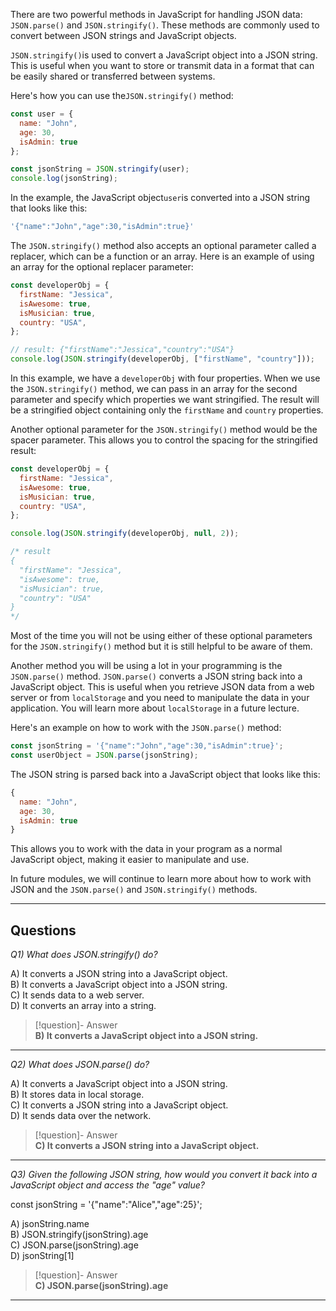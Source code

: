 There are two powerful methods in JavaScript for handling JSON data: `JSON.parse()` and `JSON.stringify()`. These methods are commonly used to convert between JSON strings and JavaScript objects.

`JSON.stringify()`is used to convert a JavaScript object into a JSON string. This is useful when you want to store or transmit data in a format that can be easily shared or transferred between systems.

Here's how you can use the`JSON.stringify()` method:

```js
const user = {
  name: "John",
  age: 30,
  isAdmin: true
};

const jsonString = JSON.stringify(user);
console.log(jsonString);
```

In the example, the JavaScript object`user`is converted into a JSON string that looks like this:

```js
'{"name":"John","age":30,"isAdmin":true}'
```

The `JSON.stringify()` method also accepts an optional parameter called a replacer, which can be a function or an array. Here is an example of using an array for the optional replacer parameter:

```js
const developerObj = {
  firstName: "Jessica",
  isAwesome: true,
  isMusician: true,
  country: "USA",
};

// result: {"firstName":"Jessica","country":"USA"}
console.log(JSON.stringify(developerObj, ["firstName", "country"]));
```

In this example, we have a `developerObj` with four properties. When we use the `JSON.stringify()` method, we can pass in an array for the second parameter and specify which properties we want stringified. The result will be a stringified object containing only the `firstName` and `country` properties.

Another optional parameter for the `JSON.stringify()` method would be the spacer parameter. This allows you to control the spacing for the stringified result:

```js
const developerObj = {
  firstName: "Jessica",
  isAwesome: true,
  isMusician: true,
  country: "USA",
};

console.log(JSON.stringify(developerObj, null, 2));

/* result
{
  "firstName": "Jessica",
  "isAwesome": true,
  "isMusician": true,
  "country": "USA"
}
*/
```

Most of the time you will not be using either of these optional parameters for the `JSON.stringify()` method but it is still helpful to be aware of them.

Another method you will be using a lot in your programming is the `JSON.parse()` method. `JSON.parse()` converts a JSON string back into a JavaScript object. This is useful when you retrieve JSON data from a web server or from `localStorage` and you need to manipulate the data in your application. You will learn more about `localStorage` in a future lecture.

Here's an example on how to work with the `JSON.parse()` method:

```js
const jsonString = '{"name":"John","age":30,"isAdmin":true}';
const userObject = JSON.parse(jsonString);
```

The JSON string is parsed back into a JavaScript object that looks like this:

```js
{
  name: "John",
  age: 30,
  isAdmin: true
}
```

This allows you to work with the data in your program as a normal JavaScript object, making it easier to manipulate and use.

In future modules, we will continue to learn more about how to work with JSON and the `JSON.parse()` and `JSON.stringify()` methods.

---
## Questions

*Q1) What does JSON.stringify() do?*

A) It converts a JSON string into a JavaScript object.  
B) It converts a JavaScript object into a JSON string.  
C) It sends data to a web server.  
D) It converts an array into a string.  

> [!question]- Answer  
> **B) It converts a JavaScript object into a JSON string.**

---

*Q2) What does JSON.parse() do?*

A) It converts a JavaScript object into a JSON string.  
B) It stores data in local storage.  
C) It converts a JSON string into a JavaScript object.  
D) It sends data over the network.  

> [!question]- Answer  
> **C) It converts a JSON string into a JavaScript object.**

---

*Q3) Given the following JSON string, how would you convert it back into a JavaScript object and access the "age" value?*

const jsonString = '{"name":"Alice","age":25}';

A) jsonString.name  
B) JSON.stringify(jsonString).age  
C) JSON.parse(jsonString).age  
D) jsonString[1]  

> [!question]- Answer  
> **C) JSON.parse(jsonString).age**

---